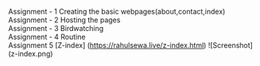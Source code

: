 Assignment - 1 Creating the basic webpages(about,contact,index)</br>
Assignment - 2 Hosting the pages</br>
Assignment - 3 Birdwatching</br>
Assignment - 4 Routine
<br>
Assignment 5 
[Z-index] (https://rahulsewa.live/z-index.html)
![Screenshot] (z-index.png)